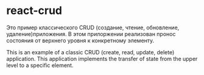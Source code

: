# react-crud

Это пример классического CRUD (создание, чтение, обновление, удаление)приложения. В этом прилоржении  реализован пронос состояния от верхнего уровня к конкретному элементу. 

This is an example of a classic CRUD (create, read, update, delete) application. This application implements the transfer of state from the upper level to a specific element.
